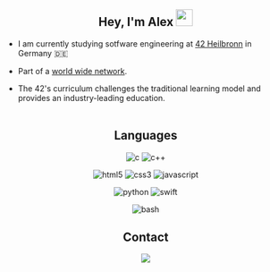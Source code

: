 <h2 align="center">Hey, I'm Alex <img src="https://media.giphy.com/media/hvRJCLFzcasrR4ia7z/giphy.gif" width="30px"></h2>

* I am currently studying sotfware engineering at <a target="_blank" href="https://www.42heilbronn.de/en/">42 Heilbronn</a> in Germany  🇩🇪

* Part of a <a target="_blank" href="https://42.fr/en/network-42/">world wide network</a>.

* The 42's curriculum challenges the traditional learning model and provides an industry-leading education.
  <br></br>

<h2 align="center">Languages</h2>
<p align="center">
  <img src="https://img.shields.io/badge/C-00599C?style=for-the-badge&logo=c&logoColor=white" alt="c"/>
  <img src="https://img.shields.io/badge/C%2B%2B-00599C?style=for-the-badge&logo=c%2B%2B&logoColor=white" alt="c++"/>
</p>

<p align="center">
  <img src="https://img.shields.io/badge/HTML5-E34F26?style=for-the-badge&logo=html5&logoColor=white" alt="html5"/>
  <img src="https://img.shields.io/badge/CSS3-1572B6?style=for-the-badge&logo=css3&logoColor=white" alt="css3"/>
  <img src="https://img.shields.io/badge/JavaScript-323330?style=for-the-badge&logo=javascript&logoColor=F7DF1E" alt="javascript"/>
</p>

<p align="center">
  <img src="https://img.shields.io/static/v1?style=for-the-badge&message=Python&color=3776AB&logo=Python&logoColor=FFFFFF&label=" alt="python"/>
  <img src="https://img.shields.io/static/v1?style=for-the-badge&message=Swift&color=F05138&logo=Swift&logoColor=FFFFFF&label=" alt="swift"/>
</p>

<p align="center">
  <img src="https://img.shields.io/badge/Shell_Script-121011?style=for-the-badge&logo=gnu-bash&logoColor=white" alt="bash"/>
</p>
 
<h2 align="center">Contact</h2>
<p align="center">
<a href="https://www.linkedin.com/in/alexander-kurz-587b19217" target="blank">
  <img src="https://img.shields.io/badge/linkedin-%230077B5.svg?&style=for-the-badge&logo=linkedin&logoColor=white" />
  </a>
</p>
